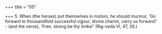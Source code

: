 +++
title = "05"

+++
5. When (the horses) put themselves in motion, he should murmur, 'Go forward to thousandfold successful vigour, divine chariot, carry us forward!' - (and the verse), 'Free, strong be thy limbs!' (Rig-veda VI, 47, 26.)
